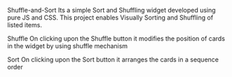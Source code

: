 Shuffle-and-Sort
Its a simple Sort and Shuffling widget developed using pure JS and CSS. This project enables Visually Sorting and Shuffling of listed items.

Shuffle
On clicking upon the Shuffle button it modifies the position of cards in the widget by using shuffle mechanism

Sort
On clicking upon the Sort button it arranges the cards in a sequence order
